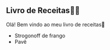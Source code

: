 ## Livro de Receitas:man_cook:

Olá! Bem vindo ao meu livro de receitas:wave:

- Strogonoff de frango
- Pavê
